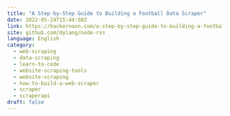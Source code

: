```yaml
---
title: "A Step-by-Step Guide to Building a Football Data Scraper"
date: 2022-05-24T15:44:58Z
link: https://hackernoon.com/a-step-by-step-guide-to-building-a-football-data-scraper?source=rss&utm_medium=RSS&utm_source=news.12bit.vn
site: github.com/dylang/node-rss
language: English
category:
  - web-scraping
  - data-scraping
  - learn-to-code
  - website-scraping-tools
  - website-scraping
  - how-to-build-a-web-scraper
  - scraper
  - scraperapi
draft: false
---
```

